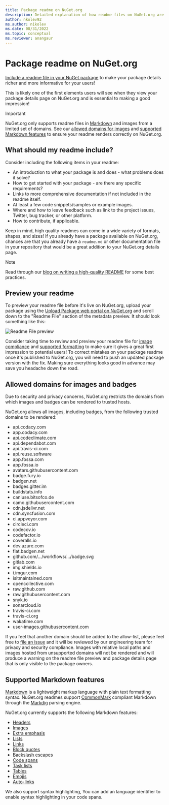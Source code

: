```yaml
---
title: Package readme on NuGet.org
description: Detailed explanation of how readme files on NuGet.org are rendered and what to do when you run into issues.
author: nkolev92
ms.author: nikolev
ms.date: 08/31/2022
ms.topic: conceptual
ms.reviewer: anangaur
---
```


# Package readme on NuGet.org

[Include a readme file in your NuGet package](/nuget/reference/msbuild-targets#packagereadmefile) to make your package details richer and more informative for your users!

This is likely one of the first elements users will see when they view your package details page on NuGet.org and is essential to making a good impression!

> [!IMPORTANT]
> NuGet.org only supports readme files in [Markdown](https://daringfireball.net/projects/markdown/) and images from a limited set of domains. See our [allowed domains for images](#allowed-domains-for-images-and-badges) and [supported Markdown features](#supported-markdown-features) to ensure your readme renders correctly on NuGet.org.

## What should my readme include?

Consider including the following items in your readme:
* An introduction to what your package is and does - what problems does it solve?
* How to get started with your package - are there any specific requirements?
* Links to more comprehensive documentation if not included in the readme itself.
* At least a few code snippets/samples or example images.
* Where and how to leave feedback such as link to the project issues, Twitter, bug tracker, or other platform.
* How to contribute, if applicable.

Keep in mind, high quality readmes can come in a wide variety of formats, shapes, and sizes! If you already have a package available on NuGet.org, chances are that you already have a `readme.md` or other documentation file in your repository that would be a great addition to your NuGet.org details page.

> [!Note]
> Read through our [blog on writing a high-quality README](https://devblogs.microsoft.com/nuget/write-a-high-quality-readme-for-nuget-packages/) for some best practices.

## Preview your readme

To preview your readme file before it's live on NuGet.org, upload your package using the [Upload Package web portal on NuGet.org](/nuget/nuget-org/publish-a-package#web-portal-use-the-upload-package-tab-on-nugetorg) and scroll down to the "Readme File" section of the metadata preview. It should look something like this:

![Readme File preview](media\readme-upload-preview.PNG)

Consider taking time to review and preview your readme file for [image compliance](#allowed-domains-for-images-and-badges) and [supported formatting](#supported-markdown-features) to make sure it gives a great first impression to potential users! To correct mistakes on your package readme once it's published to NuGet.org, you will need to push an updated package version with the fix. Making sure everything looks good in advance may save you headache down the road.
## Allowed domains for images and badges

Due to security and privacy concerns, NuGet.org restricts the domains from which images and badges can be rendered to trusted hosts. 

NuGet.org allows all images, including badges, from the following trusted domains to be rendered:
* api.codacy.com
* app.codacy.com
* api.codeclimate.com
* api.dependabot.com
* api.travis-ci.com
* api.reuse.software
* app.fossa.com
* app.fossa.io
* avatars.githubusercontent.com
* badge.fury.io
* badgen.net
* badges.gitter.im
* buildstats.info
* caniuse.bitsofco.de
* camo.githubusercontent.com
* cdn.jsdelivr.net
* cdn.syncfusion.com
* ci.appveyor.com
* circleci.com
* codecov.io
* codefactor.io
* coveralls.io
* dev.azure.com
* flat.badgen.net
* github.com/.../workflows/.../badge.svg
* gitlab.com
* img.shields.io
* i.imgur.com
* isitmaintained.com
* opencollective.com
* raw.github.com
* raw.githubusercontent.com
* snyk.io
* sonarcloud.io
* travis-ci.com
* travis-ci.org
* wakatime.com
* user-images.githubusercontent.com

If you feel that another domain should be added to the allow-list, please feel free to [file an issue](https://github.com/NuGet/NuGetGallery/issues) and it will be reviewed by our engineering team for privacy and security compliance. Images with relative local paths and images hosted from unsupported domains will not be rendered and will produce a warning on the readme file preview and package details page that is only visible to the package owners.

## Supported Markdown features
[Markdown](https://daringfireball.net/projects/markdown/) is a lightweight markup language with plain text formatting syntax. NuGet.org readmes support [CommonMark](https://commonmark.org/) compliant Markdown through the [Markdig](https://github.com/lunet-io/markdig) parsing engine.

NuGet.org currently supports the following Markdown features:
* [Headers](https://spec.commonmark.org/0.29/#atx-headings)
* [Images](https://spec.commonmark.org/0.29/#images)
* [Extra emphasis](https://github.com/xoofx/markdig/blob/master/src/Markdig.Tests/Specs/EmphasisExtraSpecs.md)
* [Lists](https://spec.commonmark.org/0.29/#lists)
* [Links](https://spec.commonmark.org/0.29/#links)
* [Block quotes](https://spec.commonmark.org/0.29/#block-quotes)
* [Backslash escapes](https://spec.commonmark.org/0.29/#backslash-escapes)
* [Code spans](https://spec.commonmark.org/0.29/#code-spans)
* [Task lists](https://github.com/xoofx/markdig/blob/master/src/Markdig.Tests/Specs/TaskListSpecs.md)
* [Tables](https://github.com/xoofx/markdig/blob/master/src/Markdig.Tests/Specs/PipeTableSpecs.md)
* [Emojis](https://github.com/xoofx/markdig/blob/master/src/Markdig.Tests/Specs/EmojiSpecs.md)
* [Auto-links](https://github.com/xoofx/markdig/blob/master/src/Markdig.Tests/Specs/AutoLinks.md)

We also support syntax highlighting, You can add an language identifier to enable syntax highlighting in your code spans.
